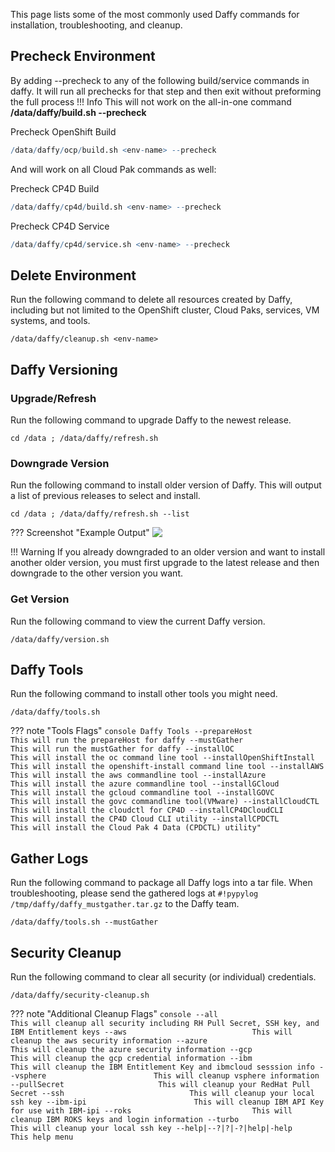 <script>
  document.title = "Common Commands";
</script>

This page lists some of the most commonly used Daffy commands for installation, troubleshooting, and cleanup.

## **Precheck Environment**
By adding --precheck to any of the following build/service commands in daffy. It will run all prechecks for that step and then exit without preforming the full process
!!! Info
      This will not work on the all-in-one command **/data/daffy/build.sh <env-name> --precheck**

Precheck OpenShift Build
```r
/data/daffy/ocp/build.sh <env-name> --precheck
```
And will work on all Cloud Pak commands as well:

Precheck CP4D Build
```r
/data/daffy/cp4d/build.sh <env-name> --precheck
```
Precheck CP4D Service
```r
/data/daffy/cp4d/service.sh <env-name> --precheck
```


## **Delete Environment**
Run the following command to delete all resources created by Daffy, including but not limited to the OpenShift cluster, Cloud Paks, services, VM systems, and tools.

```console
/data/daffy/cleanup.sh <env-name>
```

## **Daffy Versioning**

### Upgrade/Refresh
Run the following command to upgrade Daffy to the newest release.

```console
cd /data ; /data/daffy/refresh.sh

```

### Downgrade Version
Run the following command to install older version of Daffy. This will output a list of previous releases to select and install.

```console
cd /data ; /data/daffy/refresh.sh --list
```

??? Screenshot "Example Output"
      <img src='../../images/tips/daffyUpgrade2.jpg'   align="top"  style = "float">

!!! Warning
    If you already downgraded to an older version and want to install another older version, you must first upgrade to the latest release and then downgrade to the other version you want.

### Get Version
Run the following command to view the current Daffy version.

```console
/data/daffy/version.sh
```

## **Daffy Tools**
Run the following command to install other tools you might need.

```console
/data/daffy/tools.sh
```

??? note "Tools Flags"
      ```console
      Daffy Tools
      --prepareHost                          This will run the prepareHost for daffy
      --mustGather                           This will run the mustGather for daffy
      --installOC                            This will install the oc command line tool
      --installOpenShiftInstall              This will install the openshift-install command line tool
      --installAWS                           This will install the aws commandline tool
      --installAzure                         This will install the azure commandline tool
      --installGCloud                        This will install the gcloud commandline tool
      --installGOVC                          This will install the govc commandline tool(VMware)
      --installCloudCTL                      This will install the cloudctl for CP4D
      --installCP4DCloudCLI                  This will install the CP4D Cloud CLI utility
      --installCPDCTL                        This will install the Cloud Pak 4 Data (CPDCTL) utility"
      ```

## **Gather Logs**
Run the following command to package all Daffy logs into a tar file. When troubleshooting, please send the gathered logs at `#!pypylog /tmp/daffy/daffy_mustgather.tar.gz` to the Daffy team.

```console
/data/daffy/tools.sh --mustGather
```

## **Security Cleanup**
Run the following command to clear all security (or individual) credentials.

```console
/data/daffy/security-cleanup.sh
```

??? note "Additional Cleanup Flags"
      ```console
      --all                            This will cleanup all security including RH Pull Secret, SSH key, and IBM Entitlement keys
      --aws                            This will cleanup the aws security information
      --azure                          This will cleanup the azure security information
      --gcp                            This will cleanup the gcp credential information
      --ibm                            This will cleanup the IBM Entitlement Key and ibmcloud sesssion info
      --vsphere                        This will cleanup vsphere information
      --pullSecret                     This will cleanup your RedHat Pull Secret
      --ssh                            This will cleanup your local ssh key
      --ibm-ipi                        This will cleanup IBM API Key for use with IBM-ipi
      --roks                           This will cleanup IBM ROKS keys and login information
      --turbo                          This will cleanup your local ssh key
      --help|--?|?|-?|help|-help       This help menu
      ```
